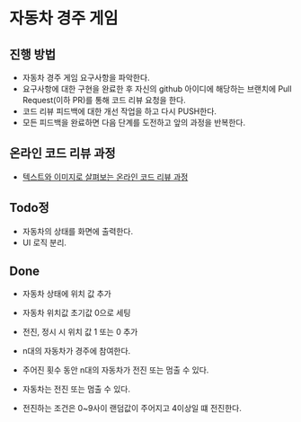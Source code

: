 # 자동차 경주 게임
## 진행 방법
* 자동차 경주 게임 요구사항을 파악한다.
* 요구사항에 대한 구현을 완료한 후 자신의 github 아이디에 해당하는 브랜치에 Pull Request(이하 PR)를 통해 코드 리뷰 요청을 한다.
* 코드 리뷰 피드백에 대한 개선 작업을 하고 다시 PUSH한다.
* 모든 피드백을 완료하면 다음 단계를 도전하고 앞의 과정을 반복한다.

## 온라인 코드 리뷰 과정
* [텍스트와 이미지로 살펴보는 온라인 코드 리뷰 과정](https://github.com/next-step/nextstep-docs/tree/master/codereview)

## Todo정
- 자동차의 상태를 화면에 출력한다.
- UI 로직 분리.
## Done
- 자동차 상태에 위치 값 추가
- 자동차 위치값 초기값 0으로 세팅
- 전진, 정시 시 위치 값 1 또는 0 추가

- n대의 자동차가 경주에 참여한다.
- 주어진 횟수 동안 n대의 자동차가 전진 또는 멈출 수 있다.
- 자동차는 전진 또는 멈출 수 있다.
- 전진하는 조건은 0~9사이 랜덤값이 주어지고 4이상일 떄 전진한다.


